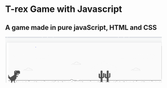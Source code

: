 # T-rex Game with Javascript 
## A game made in pure javaScript, HTML and CSS
![dinogame](trex-game.PNG)
